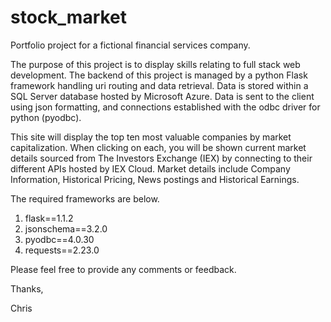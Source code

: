 # stock_market

Portfolio project for a fictional financial services company.

The purpose of this project is to display skills relating to full stack web development. The backend of this project is managed by a python Flask framework handling uri routing and data retrieval. Data is stored within a SQL Server database hosted by Microsoft Azure. Data is sent to the client using json formatting, and connections established with the odbc driver for python (pyodbc).

This site will display the top ten most valuable companies by market capitalization. When clicking on each, you will be shown current market details sourced from The Investors Exchange (IEX) by connecting to their different APIs hosted by IEX Cloud. Market details include Company Information, Historical Pricing, News postings and Historical Earnings.

The required frameworks are below.

1. flask==1.1.2
2. jsonschema==3.2.0
3. pyodbc==4.0.30
4. requests==2.23.0

Please feel free to provide any comments or feedback.

Thanks,

Chris
